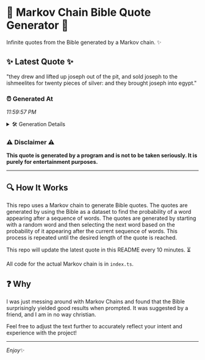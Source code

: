 # 📖 Markov Chain Bible Quote Generator 📖

Infinite quotes from the Bible generated by a Markov chain. ✨

## ✨ Latest Quote ✨
"they drew and lifted up joseph out of the pit, and sold joseph to the ishmeelites for twenty pieces of silver: and they brought joseph into egypt."

### ⏰ Generated At
*11:59:57 PM*

<details>
    <summary>🛠️ Generation Details</summary>
    <p>
        <strong>🌱 Seed:</strong> they<br>
        <strong>🔄 Iterations:</strong> 26<br>
        <strong>📜 Context History:</strong><br>[ they ]: drew<br>[ they, drew ]: and<br>[ they, drew, and ]: lifted<br>[ they, drew, and, lifted ]: up<br>[ they, drew, and, lifted, up ]: joseph<br>[ they, drew, and, lifted, up, joseph ]: out<br>[ drew, and, lifted, up, joseph, out ]: of<br>[ and, lifted, up, joseph, out, of ]: the<br>[ lifted, up, joseph, out, of, the ]: pit,<br>[ up, joseph, out, of, the, pit, ]: and<br>[ joseph, out, of, the, pit,, and ]: sold<br>[ out, of, the, pit,, and, sold ]: joseph<br>[ of, the, pit,, and, sold, joseph ]: to<br>[ the, pit,, and, sold, joseph, to ]: the<br>[ pit,, and, sold, joseph, to, the ]: ishmeelites<br>[ and, sold, joseph, to, the, ishmeelites ]: for<br>[ sold, joseph, to, the, ishmeelites, for ]: twenty<br>[ joseph, to, the, ishmeelites, for, twenty ]: pieces<br>[ to, the, ishmeelites, for, twenty, pieces ]: of<br>[ the, ishmeelites, for, twenty, pieces, of ]: silver:<br>[ ishmeelites, for, twenty, pieces, of, silver: ]: and<br>[ for, twenty, pieces, of, silver:, and ]: they<br>[ twenty, pieces, of, silver:, and, they ]: brought<br>[ pieces, of, silver:, and, they, brought ]: joseph<br>[ of, silver:, and, they, brought, joseph ]: into<br>[ silver:, and, they, brought, joseph, into ]: egypt.<br>
    </p>
</details>

### ⚠️ Disclaimer ⚠️
**This quote is generated by a program and is not to be taken seriously. It is purely for entertainment purposes.**

---

## 🔍 How It Works

This repo uses a Markov chain to generate Bible quotes. The quotes are generated by using the Bible as a dataset to find the probability of a word appearing after a sequence of words. The quotes are generated by starting with a random word and then selecting the next word based on the probability of it appearing after the current sequence of words. This process is repeated until the desired length of the quote is reached.

This repo will update the latest quote in this README every 10 minutes. ⏳

All code for the actual Markov chain is in `index.ts`.

## ❓ Why

I was just messing around with Markov Chains and found that the Bible surprisingly yielded good results when prompted. 
It was suggested by a friend, and I am in no way christian.

Feel free to adjust the text further to accurately reflect your intent and experience with the project!

---

*Enjoy*✨
